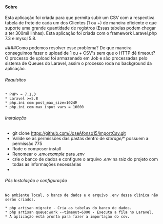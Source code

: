 
#### Sobre

Esta aplicação foi criada para que permita subir um CSV com a respectiva tabela de frete de cada um dos Clientes (1 ou +) 
de maneira eficiente e que suporte uma grande quantidade de registros (Essas tabelas podem chegar a ter 300mil linhas).
Esta aplicação foi criada com o framework Laravel,php 7.3 e mysql 5.8.
 
####Como podemos resolver esse problema? De que maneira conseguimos fazer o upload de 1 ou + CSV's sem que o HTTP dê timeout?
O processo de upload foi armazenado em Job e são processadas pelo sistema de Queues do Laravel, assim o processo roda no background da aplicação.

###### Requisitos

    * PHP> = 7.1.3
    * Laravel >=5.8
    * php.ini com post_max_size=1024M
    * php.ini com max_input_vars = 10000

###### Instalação

* git clone https://github.com/JoseAfonso15/importCsv.git
* Valide se as permissões das pastas dentro de *storage/** possuem a permissão 775
* Rode o composer install
* Renomear o *.env.example* para *.env* 
* crie o banco de dados e configure o arquivo *.env* na raiz do projeto com todas as informações necessárias
* 

###### Pós Instalação e configuração
    No ambiente local, o banco de dados e o arquivo .env dessa clínica não serão criados.

    * php artisan migrate - Cria as tabelas do banco de dados.
    * php artisan queue:work --timeout=6000 - Executa a fila no Laravel.
    * A aplicação está pronta para fazer a importação do csv.
    
    
    